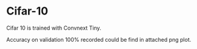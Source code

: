 # Cifar-10
Cifar 10 is trained with Convnext Tiny.

Accuracy on validation 100% recorded could be find in attached png plot.
